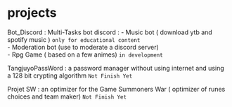 # projects


Bot_Discord : Multi-Tasks bot discord :
                            - Music bot ( download ytb and spotify music ) ``only for educational content``  
                            - Moderation bot (use to moderate a discord server)  
                            - Rpg Game ( based on a few animes) ``in development``  

TangjuyoPassWord : a password manager without using internet and using a 128 bit crypting algorithm ``Not Finish Yet``

Projet SW : an optimizer for the Game Summoners War ( optimizer of runes choices and team maker) ``Not Finish Yet``
